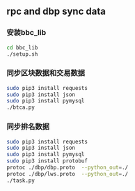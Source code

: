 ## rpc and dbp sync data

### 安装bbc_lib
```bash
cd bbc_lib
./setup.sh
```
### 同步区块数据和交易数据
```bash
sudo pip3 install requests
sudo pip3 install json
sudo pip3 install pymysql
./btca.py
```

### 同步排名数据
```bash
sudo pip3 install requests
sudo pip3 install json
sudo pip3 install pymysql
sudo pip3 install protobuf
protoc ./dbp/dbp.proto  --python_out=./
protoc ./dbp/lws.proto  --python_out=./
./task.py
```